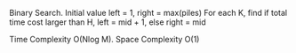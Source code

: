 Binary Search. Initial value left = 1, right = max(piles)
For each K, find if total time cost larger than H, left = mid + 1, else right = mid


Time Complexity O(Nlog M). Space Complexity O(1)
